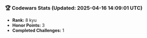 ### 🏆 Codewars Stats (Updated: 2025-04-16 14:09:01 UTC)

- **Rank:** 8 kyu
- **Honor Points:** 3
- **Completed Challenges:** 1
